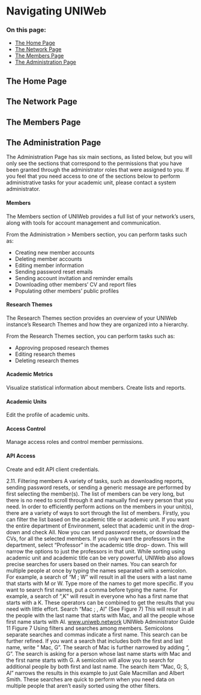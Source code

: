# Navigating UNIWeb

### On this page:
- [The Home Page][1]
- [The Network Page][2]
- [The Members Page][3]
- [The Administration Page][4]

## The Home Page

## The Network Page

## The Members Page

## The Administration Page
The Administration Page has six main sections, as listed below, but you will only see the sections that correspond to the permissions that you have been granted through the administrator roles that were assigned to you. If you feel that you need access to one of the sections below to perform administrative tasks for your academic unit, please contact a system administrator.

#### Members
The Members section of UNIWeb provides a full list of your network’s users, along with tools for account management and communication.

From the Administration \> Members section, you can perform tasks such as:

- Creating new member accounts
- Deleting member accounts
- Editing member information
- Sending password reset emails
- Sending account invitation and reminder emails
- Downloading other members’ CV and report files
- Populating other members’ public profiles


#### Research Themes
The Research Themes section provides an overview of your UNIWeb instance’s Research Themes and how they are organized into a hierarchy.

From the Research Themes section, you can perform tasks such as:

- Approving proposed research themes
- Editing research themes
- Deleting research themes

#### Academic Metrics
Visualize statistical information about members. Create lists and reports.

#### Academic Units
Edit the profile of academic units.

#### Access Control
Manage access roles and control member permissions.

#### API Access
Create and edit API client credentials.

2.11. Filtering members
A variety of tasks, such as downloading reports, sending password resets, or sending a generic message are performed by first selecting the member(s).
The list of members can be very long, but there is no need to scroll through it and manually find every person that you need.
In order to efficiently perform actions on the members in your unit(s), there are a variety of ways to sort through the list of members. Firstly, you can filter the list based on the academic title or academic unit. If you want the entire department of Environment, select that academic unit in the drop-down and check All. Now you can send password resets, or download the CVs, for all the selected members.
If you only want the professors in the department, select “Professor” in the academic title drop- down. This will narrow the options to just the professors in that unit.
While sorting using academic unit and academic title can be very powerful, UNIWeb also allows precise searches for users based on their names.
You can search for multiple people at once by typing the names separated with a semicolon.
For example, a search of “M ; W” will result in all the users with a last name that starts with M or W. Type more of the names to get more specific.
If you want to search first names, put a comma before typing the name. For example, a search of “,K” will result in everyone who has a first name that starts with a K.
These operators can be combined to get the results that you need with little effort. Search “Mac ; , Al” (See Figure 7)
This will result in all the people with the last name that starts with Mac, and all the people whose first name starts with Al.
www.uniweb.network UNIWeb Administrator Guide 11
  Figure 7 Using filters and searches among members. Semicolons separate searches and commas indicate a first name.
This search can be further refined. If you want a search that includes both the first and last name, write “ Mac, G”. The search of Mac is further narrowed by adding “, G”. The search is asking for a person whose last name starts with Mac and the first name starts with G.
A semicolon will allow you to search for additional people by both first and last name. The search item “Mac, G; S, Al” narrows the results in this example to just Gale Macmillan and Albert Smith.
These searches are quick to perform when you need data on multiple people that aren’t easily sorted using the other filters.

[1]:	#the-home-page
[2]:	#the-network-page
[3]:	#the-members-page
[4]:	#the-administration-page